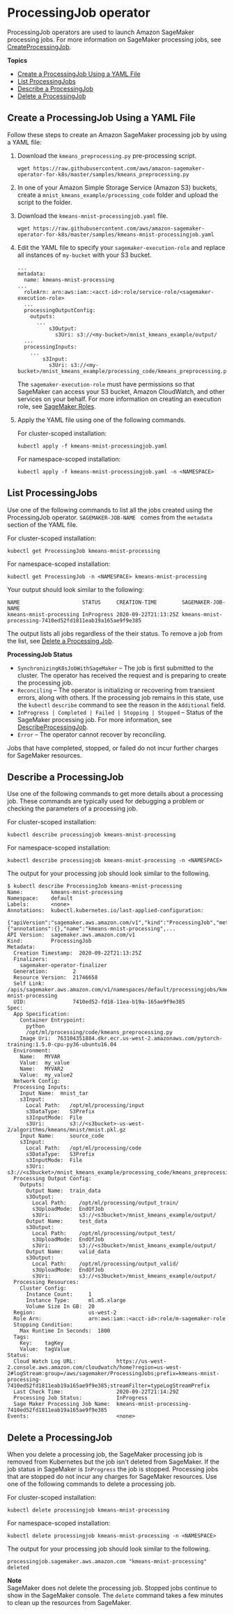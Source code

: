 # ProcessingJob operator<a name="kubernetes-processing-job-operator"></a>

ProcessingJob operators are used to launch Amazon SageMaker processing jobs\. For more information on SageMaker processing jobs, see [CreateProcessingJob](https://docs.aws.amazon.com/sagemaker/latest/APIReference/API_CreateProcessingJob.html)\. 

**Topics**
+ [Create a ProcessingJob Using a YAML File](#kubernetes-processing-job-yaml)
+ [List ProcessingJobs](#kubernetes-processing-job-list)
+ [Describe a ProcessingJob](#kubernetes-processing-job-description)
+ [Delete a ProcessingJob](#kubernetes-processing-job-delete)

## Create a ProcessingJob Using a YAML File<a name="kubernetes-processing-job-yaml"></a>

Follow these steps to create an Amazon SageMaker processing job by using a YAML file:

1. Download the `kmeans_preprocessing.py` pre\-processing script\.

   ```
   wget https://raw.githubusercontent.com/aws/amazon-sagemaker-operator-for-k8s/master/samples/kmeans_preprocessing.py
   ```

1. In one of your Amazon Simple Storage Service \(Amazon S3\) buckets, create a `mnist_kmeans_example/processing_code` folder and upload the script to the folder\.

1. Download the `kmeans-mnist-processingjob.yaml` file\.

   ```
   wget https://raw.githubusercontent.com/aws/amazon-sagemaker-operator-for-k8s/master/samples/kmeans-mnist-processingjob.yaml
   ```

1. Edit the YAML file to specify your `sagemaker-execution-role` and replace all instances of `my-bucket` with your S3 bucket\.

   ```
   ...
   metadata:
     name: kmeans-mnist-processing
   ...
     roleArn: arn:aws:iam::<acct-id>:role/service-role/<sagemaker-execution-role>
     ...
     processingOutputConfig:
       outputs:
         ...
             s3Output:
               s3Uri: s3://<my-bucket>/mnist_kmeans_example/output/
     ...
     processingInputs:
       ...
           s3Input:
             s3Uri: s3://<my-bucket>/mnist_kmeans_example/processing_code/kmeans_preprocessing.py
   ```

   The `sagemaker-execution-role` must have permissions so that SageMaker can access your S3 bucket, Amazon CloudWatch, and other services on your behalf\. For more information on creating an execution role, see [SageMaker Roles](https://docs.aws.amazon.com/sagemaker/latest/dg/sagemaker-roles.html#sagemaker-roles-createtrainingjob-perms)\.

1. Apply the YAML file using one of the following commands\.

   For cluster\-scoped installation:

   ```
   kubectl apply -f kmeans-mnist-processingjob.yaml
   ```

   For namespace\-scoped installation:

   ```
   kubectl apply -f kmeans-mnist-processingjob.yaml -n <NAMESPACE>
   ```

## List ProcessingJobs<a name="kubernetes-processing-job-list"></a>

Use one of the following commands to list all the jobs created using the ProcessingJob operator\. `SAGEMAKER-JOB-NAME ` comes from the `metadata` section of the YAML file\.

For cluster\-scoped installation:

```
kubectl get ProcessingJob kmeans-mnist-processing
```

For namespace\-scoped installation:

```
kubectl get ProcessingJob -n <NAMESPACE> kmeans-mnist-processing
```

Your output should look similar to the following:

```
NAME                    STATUS     CREATION-TIME        SAGEMAKER-JOB-NAME
kmeans-mnist-processing InProgress 2020-09-22T21:13:25Z kmeans-mnist-processing-7410ed52fd1811eab19a165ae9f9e385
```

The output lists all jobs regardless of the their status\. To remove a job from the list, see [Delete a Processing Job](https://docs.aws.amazon.com/sagemaker/latest/dg/kubernetes-processing-job-operator.html#kubernetes-processing-job-delete)\.

**ProcessingJob Status**
+ `SynchronizingK8sJobWithSageMaker` – The job is first submitted to the cluster\. The operator has received the request and is preparing to create the processing job\.
+ `Reconciling` – The operator is initializing or recovering from transient errors, along with others\. If the processing job remains in this state, use the `kubectl` `describe` command to see the reason in the `Additional` field\.
+ `InProgress | Completed | Failed | Stopping | Stopped` – Status of the SageMaker processing job\. For more information, see [DescribeProcessingJob](https://docs.aws.amazon.com/sagemaker/latest/APIReference/API_DescribeProcessingJob.html#sagemaker-DescribeProcessingJob-response-ProcessingJobStatus)\.
+ `Error` – The operator cannot recover by reconciling\.

Jobs that have completed, stopped, or failed do not incur further charges for SageMaker resources\.

## Describe a ProcessingJob<a name="kubernetes-processing-job-description"></a>

Use one of the following commands to get more details about a processing job\. These commands are typically used for debugging a problem or checking the parameters of a processing job\.

For cluster\-scoped installation:

```
kubectl describe processingjob kmeans-mnist-processing
```

For namespace\-scoped installation:

```
kubectl describe processingjob kmeans-mnist-processing -n <NAMESPACE>
```

The output for your processing job should look similar to the following\.

```
$ kubectl describe ProcessingJob kmeans-mnist-processing
Name:         kmeans-mnist-processing
Namespace:    default
Labels:       <none>
Annotations:  kubectl.kubernetes.io/last-applied-configuration:
                {"apiVersion":"sagemaker.aws.amazon.com/v1","kind":"ProcessingJob","metadata":{"annotations":{},"name":"kmeans-mnist-processing",...
API Version:  sagemaker.aws.amazon.com/v1
Kind:         ProcessingJob
Metadata:
  Creation Timestamp:  2020-09-22T21:13:25Z
  Finalizers:
    sagemaker-operator-finalizer
  Generation:        2
  Resource Version:  21746658
  Self Link:         /apis/sagemaker.aws.amazon.com/v1/namespaces/default/processingjobs/kmeans-mnist-processing
  UID:               7410ed52-fd18-11ea-b19a-165ae9f9e385
Spec:
  App Specification:
    Container Entrypoint:
      python
      /opt/ml/processing/code/kmeans_preprocessing.py
    Image Uri:  763104351884.dkr.ecr.us-west-2.amazonaws.com/pytorch-training:1.5.0-cpu-py36-ubuntu16.04
  Environment:
    Name:   MYVAR
    Value:  my_value
    Name:   MYVAR2
    Value:  my_value2
  Network Config:
  Processing Inputs:
    Input Name:  mnist_tar
    s3Input:
      Local Path:   /opt/ml/processing/input
      s3DataType:   S3Prefix
      s3InputMode:  File
      s3Uri:        s3://<s3bucket>-us-west-2/algorithms/kmeans/mnist/mnist.pkl.gz
    Input Name:     source_code
    s3Input:
      Local Path:   /opt/ml/processing/code
      s3DataType:   S3Prefix
      s3InputMode:  File
      s3Uri:        s3://<s3bucket>/mnist_kmeans_example/processing_code/kmeans_preprocessing.py
  Processing Output Config:
    Outputs:
      Output Name:  train_data
      s3Output:
        Local Path:    /opt/ml/processing/output_train/
        s3UploadMode:  EndOfJob
        s3Uri:         s3://<s3bucket>/mnist_kmeans_example/output/
      Output Name:     test_data
      s3Output:
        Local Path:    /opt/ml/processing/output_test/
        s3UploadMode:  EndOfJob
        s3Uri:         s3://<s3bucket>/mnist_kmeans_example/output/
      Output Name:     valid_data
      s3Output:
        Local Path:    /opt/ml/processing/output_valid/
        s3UploadMode:  EndOfJob
        s3Uri:         s3://<s3bucket>/mnist_kmeans_example/output/
  Processing Resources:
    Cluster Config:
      Instance Count:     1
      Instance Type:      ml.m5.xlarge
      Volume Size In GB:  20
  Region:                 us-west-2
  Role Arn:               arn:aws:iam::<acct-id>:role/m-sagemaker-role
  Stopping Condition:
    Max Runtime In Seconds:  1800
  Tags:
    Key:    tagKey
    Value:  tagValue
Status:
  Cloud Watch Log URL:             https://us-west-2.console.aws.amazon.com/cloudwatch/home?region=us-west-2#logStream:group=/aws/sagemaker/ProcessingJobs;prefix=kmeans-mnist-processing-7410ed52fd1811eab19a165ae9f9e385;streamFilter=typeLogStreamPrefix
  Last Check Time:                 2020-09-22T21:14:29Z
  Processing Job Status:           InProgress
  Sage Maker Processing Job Name:  kmeans-mnist-processing-7410ed52fd1811eab19a165ae9f9e385
Events:                            <none>
```

## Delete a ProcessingJob<a name="kubernetes-processing-job-delete"></a>

When you delete a processing job, the SageMaker processing job is removed from Kubernetes but the job isn't deleted from SageMaker\. If the job status in SageMaker is `InProgress` the job is stopped\. Processing jobs that are stopped do not incur any charges for SageMaker resources\. Use one of the following commands to delete a processing job\. 

For cluster\-scoped installation:

```
kubectl delete processingjob kmeans-mnist-processing
```

For namespace\-scoped installation:

```
kubectl delete processingjob kmeans-mnist-processing -n <NAMESPACE>
```

The output for your processing job should look similar to the following\.

```
processingjob.sagemaker.aws.amazon.com "kmeans-mnist-processing" deleted
```



**Note**  
SageMaker does not delete the processing job\. Stopped jobs continue to show in the SageMaker console\. The `delete` command takes a few minutes to clean up the resources from SageMaker\.